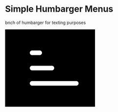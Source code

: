 <h1>Simple Humbarger Menus</h1>

<p>bnch of humbarger for texting purposes</p>

<img src="./another/hum.gif">